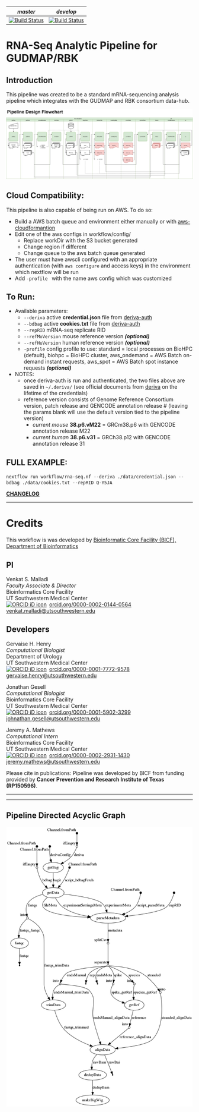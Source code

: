 |*master*|*develop*|
|:-:|:-:|
|[![Build Status](https://git.biohpc.swmed.edu/BICF/gudmap_rbk/rna-seq/badges/master/build.svg)](https://git.biohpc.swmed.edu/BICF/gudmap_rbk/rna-seq/commits/master)|[![Build Status](https://git.biohpc.swmed.edu/BICF/gudmap_rbk/rna-seq/badges/develop/build.svg)](https://git.biohpc.swmed.edu/BICF/gudmap_rbk/rna-seq/commits/develop)|
<!--
[![DOI]()]()
-->
RNA-Seq Analytic Pipeline for GUDMAP/RBK
========================================

Introduction
------------
This pipeline was created to be a standard mRNA-sequencing analysis pipeline which integrates with the GUDMAP and RBK consortium data-hub.

![flowchart](docs/RNA-Seq%20Pipeline%20Design%20Flowchart.jpg "Flowchart")

Cloud Compatibility:
--------------------
This pipeline is also capable of being run on AWS. To do so:
* Build a AWS batch queue and environment either manually or with [aws-cloudformantion](https://console.aws.amazon.com/cloudformation/home?#/stacks/new?stackName=Nextflow&templateURL=https://s3.amazonaws.com/aws-genomics-workflows/templates/nextflow/nextflow-aio.template.yaml)
* Edit one of the aws configs in workflow/config/
  * Replace workDir with the S3 bucket generated
  * Change region if different
  * Change queue to the aws batch queue generated
* The user must have awscli configured with an appropriate authentication (with ```aws configure``` and access keys) in the environment which nextflow will be run
* Add ```-profile ``` with the name aws config which was customized

To Run:
-------
* Available parameters:
  * ```--deriva``` active **credential.json** file from [deriva-auth](https://github.com/informatics-isi-edu/gudmap-rbk/wiki/Uploading-files-via-Deriva-client-tools#from-a-remote-server)
  * ```--bdbag``` active **cookies.txt** file from [deriva-auth](https://github.com/informatics-isi-edu/gudmap-rbk/wiki/Uploading-files-via-Deriva-client-tools#from-a-remote-server)
  * ```--repRID``` mRNA-seq replicate RID
  * ```--refMoVersion``` mouse reference version ***(optional)***
  * ```--refHuVersion``` human reference version ***(optional)***
  * ```-profile``` config profile to use: standard = local processes on BioHPC (default), biohpc = BioHPC cluster, aws_ondemand = AWS Batch on-demand instant requests, aws_spot = AWS Batch spot instance requests ***(optional)***
* NOTES:
  * once deriva-auth is run and authenticated, the two files above are saved in ```~/.deriva/``` (see official documents from [deriva](https://github.com/informatics-isi-edu/deriva-client#installer-packages-for-windows-and-macosx) on the lifetime of the credentials)
  * reference version consists of Genome Reference Consortium version, patch release and GENCODE annotation release # (leaving the params blank will use the default version tied to the pipeline version)
    * *current mouse* **38.p6.vM22** = GRCm38.p6 with GENCODE annotation release M22
    * *current human* **38.p6.v31** = GRCh38.p12 with GENCODE annotation release 31

FULL EXAMPLE:
-------------
```
nextflow run workflow/rna-seq.nf --deriva ./data/credential.json --bdbag ./data/cookies.txt --repRID Q-Y5JA
```



[**CHANGELOG**](https://git.biohpc.swmed.edu/BICF/gudmap_rbk/rna-seq/blob/develop/CHANGELOG.md)

---

Credits
=======
This workflow is was developed by [Bioinformatic Core Facility (BICF), Department of Bioinformatics](http://www.utsouthwestern.edu/labs/bioinformatics/)

PI
--
Venkat S. Malladi\
*Faculty Associate & Director*\
Bioinformatics Core Facility\
UT Southwestern Medical Center\
<a href="https://orcid.org/0000-0002-0144-0564" target="orcid.widget" rel="noopener noreferrer" style="vertical-align:top;"><img src="https://orcid.org/sites/default/files/images/orcid_16x16.png" style="width:1em;margin-right:.5em;" alt="ORCID iD icon">orcid.org/0000-0002-0144-0564</a>\
[venkat.malladi@utsouthwestern.edu](mailto:venkat.malladi@utsouthwestern.edu)


Developers
----------
Gervaise H. Henry\
*Computational Biologist*\
Department of Urology\
UT Southwestern Medical Center\
<a href="https://orcid.org/0000-0001-7772-9578" target="orcid.widget" rel="noopener noreferrer" style="vertical-align:top;"><img src="https://orcid.org/sites/default/files/images/orcid_16x16.png" style="width:1em;margin-right:.5em;" alt="ORCID iD icon">orcid.org/0000-0001-7772-9578</a>\
[gervaise.henry@utsouthwestern.edu](mailto:gervaise.henry@utsouthwestern.edu)

Jonathan Gesell\
*Computational Biologist*\
Bioinformatics Core Facility\
UT Southwestern Medical Center\
<a href="https://orcid.org/0000-0001-5902-3299" target="orcid.widget" rel="noopener noreferrer" style="vertical-align:top;"><img src="https://orcid.org/sites/default/files/images/orcid_16x16.png" style="width:1em;margin-right:.5em;" alt="ORCID iD icon">orcid.org/0000-0001-5902-3299</a>\
[johnathan.gesell@utsouthwestern.edu](mailto:jonathn.gesell@utsouthwestern.edu)

Jeremy A. Mathews\
*Computational Intern*\
Bioinformatics Core Facility\
UT Southwestern Medical Center\
<a href="https://orcid.org/0000-0002-2931-1430" target="orcid.widget" rel="noopener noreferrer" style="vertical-align:top;"><img src="https://orcid.org/sites/default/files/images/orcid_16x16.png" style="width:1em;margin-right:.5em;" alt="ORCID iD icon">orcid.org/0000-0002-2931-1430</a>\
[jeremy.mathews@utsouthwestern.edu](mailto:jeremy.mathews@utsouthwestern.edu)

Please cite in publications: Pipeline was developed by BICF from funding provided by **Cancer Prevention and Research Institute of Texas (RP150596)**.

<hr>
<hr>

Pipeline Directed Acyclic Graph
-------------------------------

![dag](docs/dag.png "DAG")